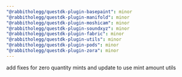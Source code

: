 ```yaml
---
"@rabbitholegg/questdk-plugin-basepaint": minor
"@rabbitholegg/questdk-plugin-manifold": minor
"@rabbitholegg/questdk-plugin-moshicam": minor
"@rabbitholegg/questdk-plugin-soundxyz": minor
"@rabbitholegg/questdk-plugin-fabric": minor
"@rabbitholegg/questdk-plugin-utils": minor
"@rabbitholegg/questdk-plugin-pods": minor
"@rabbitholegg/questdk-plugin-zora": minor
---
```


add fixes for zero quantity mints and update to use mint amount utils
